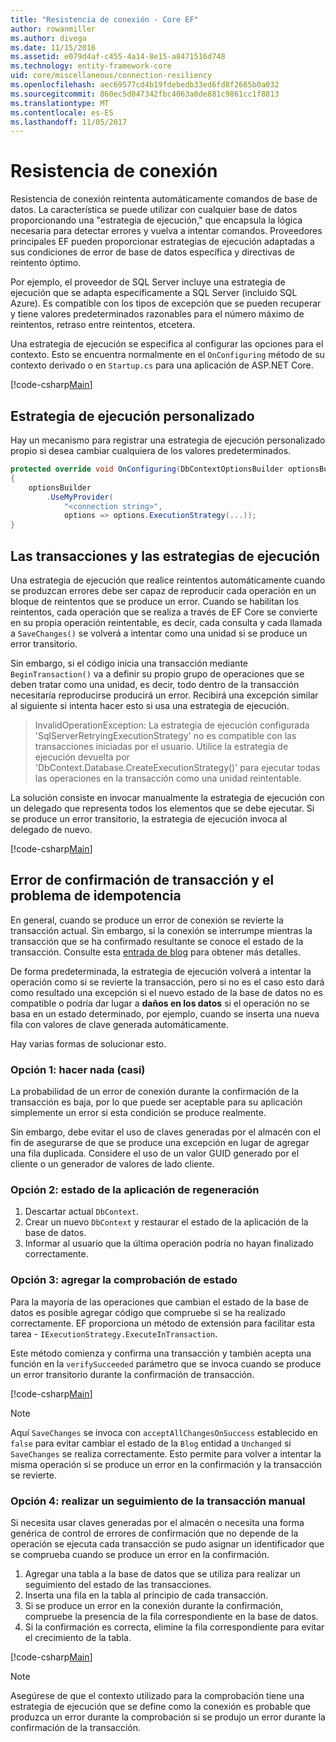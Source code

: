 ```yaml
---
title: "Resistencia de conexión - Core EF"
author: rowanmiller
ms.author: divega
ms.date: 11/15/2016
ms.assetid: e079d4af-c455-4a14-8e15-a8471516d748
ms.technology: entity-framework-core
uid: core/miscellaneous/connection-resiliency
ms.openlocfilehash: aec69577cd4b19fdebedb33ed6fd8f2665b0a032
ms.sourcegitcommit: 860ec5d047342fbc4063a0de881c9861cc1f8813
ms.translationtype: MT
ms.contentlocale: es-ES
ms.lasthandoff: 11/05/2017
---
```

# <a name="connection-resiliency"></a>Resistencia de conexión

Resistencia de conexión reintenta automáticamente comandos de base de datos. La característica se puede utilizar con cualquier base de datos proporcionando una "estrategia de ejecución," que encapsula la lógica necesaria para detectar errores y vuelva a intentar comandos. Proveedores principales EF pueden proporcionar estrategias de ejecución adaptadas a sus condiciones de error de base de datos específica y directivas de reintento óptimo.

Por ejemplo, el proveedor de SQL Server incluye una estrategia de ejecución que se adapta específicamente a SQL Server (incluido SQL Azure). Es compatible con los tipos de excepción que se pueden recuperar y tiene valores predeterminados razonables para el número máximo de reintentos, retraso entre reintentos, etcetera.

Una estrategia de ejecución se especifica al configurar las opciones para el contexto. Esto se encuentra normalmente en el `OnConfiguring` método de su contexto derivado o en `Startup.cs` para una aplicación de ASP.NET Core.

[!code-csharp[Main](../../../samples/core/Miscellaneous/ConnectionResiliency/Program.cs#OnConfiguring)]

## <a name="custom-execution-strategy"></a>Estrategia de ejecución personalizado

Hay un mecanismo para registrar una estrategia de ejecución personalizado propio si desea cambiar cualquiera de los valores predeterminados.

``` csharp
protected override void OnConfiguring(DbContextOptionsBuilder optionsBuilder)
{
    optionsBuilder
        .UseMyProvider(
            "<connection string>",
            options => options.ExecutionStrategy(...));
}
```

## <a name="execution-strategies-and-transactions"></a>Las transacciones y las estrategias de ejecución

Una estrategia de ejecución que realice reintentos automáticamente cuando se produzcan errores debe ser capaz de reproducir cada operación en un bloque de reintentos que se produce un error. Cuando se habilitan los reintentos, cada operación que se realiza a través de EF Core se convierte en su propia operación reintentable, es decir, cada consulta y cada llamada a `SaveChanges()` se volverá a intentar como una unidad si se produce un error transitorio.

Sin embargo, si el código inicia una transacción mediante `BeginTransaction()` va a definir su propio grupo de operaciones que se deben tratar como una unidad, es decir, todo dentro de la transacción necesitaría reproducirse producirá un error. Recibirá una excepción similar al siguiente si intenta hacer esto si usa una estrategia de ejecución.

> InvalidOperationException: La estrategia de ejecución configurada 'SqlServerRetryingExecutionStrategy' no es compatible con las transacciones iniciadas por el usuario. Utilice la estrategia de ejecución devuelta por 'DbContext.Database.CreateExecutionStrategy()' para ejecutar todas las operaciones en la transacción como una unidad reintentable.

La solución consiste en invocar manualmente la estrategia de ejecución con un delegado que representa todos los elementos que se debe ejecutar. Si se produce un error transitorio, la estrategia de ejecución invoca al delegado de nuevo.

[!code-csharp[Main](../../../samples/core/Miscellaneous/ConnectionResiliency/Program.cs#ManualTransaction)]

## <a name="transaction-commit-failure-and-the-idempotency-issue"></a>Error de confirmación de transacción y el problema de idempotencia

En general, cuando se produce un error de conexión se revierte la transacción actual. Sin embargo, si la conexión se interrumpe mientras la transacción que se ha confirmado resultante se conoce el estado de la transacción. Consulte esta [entrada de blog](http://blogs.msdn.com/b/adonet/archive/2013/03/11/sql-database-connectivity-and-the-idempotency-issue.aspx) para obtener más detalles.

De forma predeterminada, la estrategia de ejecución volverá a intentar la operación como si se revierte la transacción, pero si no es el caso esto dará como resultado una excepción si el nuevo estado de la base de datos no es compatible o podría dar lugar a **daños en los datos** si el operación no se basa en un estado determinado, por ejemplo, cuando se inserta una nueva fila con valores de clave generada automáticamente.

Hay varias formas de solucionar esto.

### <a name="option-1---do-almost-nothing"></a>Opción 1: hacer nada (casi)

La probabilidad de un error de conexión durante la confirmación de la transacción es baja, por lo que puede ser aceptable para su aplicación simplemente un error si esta condición se produce realmente.

Sin embargo, debe evitar el uso de claves generadas por el almacén con el fin de asegurarse de que se produce una excepción en lugar de agregar una fila duplicada. Considere el uso de un valor GUID generado por el cliente o un generador de valores de lado cliente.

### <a name="option-2---rebuild-application-state"></a>Opción 2: estado de la aplicación de regeneración

1. Descartar actual `DbContext`.
2. Crear un nuevo `DbContext` y restaurar el estado de la aplicación de la base de datos.
3. Informar al usuario que la última operación podría no hayan finalizado correctamente.

### <a name="option-3---add-state-verification"></a>Opción 3: agregar la comprobación de estado

Para la mayoría de las operaciones que cambian el estado de la base de datos es posible agregar código que compruebe si se ha realizado correctamente. EF proporciona un método de extensión para facilitar esta tarea - `IExecutionStrategy.ExecuteInTransaction`.

Este método comienza y confirma una transacción y también acepta una función en la `verifySucceeded` parámetro que se invoca cuando se produce un error transitorio durante la confirmación de transacción.

[!code-csharp[Main](../../../samples/core/Miscellaneous/ConnectionResiliency/Program.cs#Verification)]

> [!NOTE]
> Aquí `SaveChanges` se invoca con `acceptAllChangesOnSuccess` establecido en `false` para evitar cambiar el estado de la `Blog` entidad a `Unchanged` si `SaveChanges` se realiza correctamente. Esto permite para volver a intentar la misma operación si se produce un error en la confirmación y la transacción se revierte.

### <a name="option-4---manually-track-the-transaction"></a>Opción 4: realizar un seguimiento de la transacción manual

Si necesita usar claves generadas por el almacén o necesita una forma genérica de control de errores de confirmación que no depende de la operación se ejecuta cada transacción se pudo asignar un identificador que se comprueba cuando se produce un error en la confirmación.

1. Agregar una tabla a la base de datos que se utiliza para realizar un seguimiento del estado de las transacciones.
2. Inserta una fila en la tabla al principio de cada transacción.
3. Si se produce un error en la conexión durante la confirmación, compruebe la presencia de la fila correspondiente en la base de datos.
4. Si la confirmación es correcta, elimine la fila correspondiente para evitar el crecimiento de la tabla.

[!code-csharp[Main](../../../samples/core/Miscellaneous/ConnectionResiliency/Program.cs#Tracking)]

> [!NOTE]
> Asegúrese de que el contexto utilizado para la comprobación tiene una estrategia de ejecución que se define como la conexión es probable que produzca un error durante la comprobación si se produjo un error durante la confirmación de la transacción.
